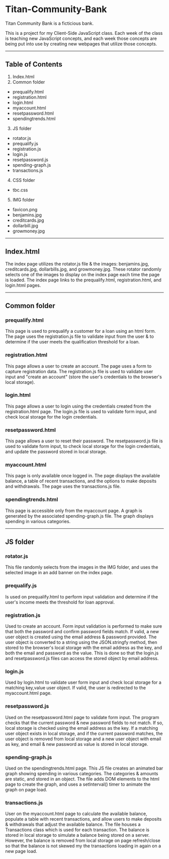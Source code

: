 # Titan-Community-Bank

Titan Community Bank is a ficticious bank.

This is a project for my Client-Side JavaScript class.
Each week of the class is teaching new JavaScript concepts,
and each week those concepts are being put into use by creating new
webpages that utilize those concepts.

---

## Table of Contents

1. Index.html
2. Common folder
  * prequalify.html
  * registration.html
  * login.html
  * myaccount.html
  * resetpassword.html
  * spendingtrends.html
3. JS folder
  * rotator.js
  * prequalify.js
  * registration.js
   * login.js
  * resetpassword.js
  * spending-graph.js
  * transactions.js
4. CSS folder
  * tbc.css
5. IMG folder
  * favicon.png
  * benjamins.jpg
  * creditcards.jpg
  * dollarbill.jpg
  * growmoney.jpg

---

## Index.html
The index page utilizes the rotator.js file & the images: benjamins.jpg, creditcards.jpg, dollarbills.jpg, and growmoney.jpg.
These rotator randomly selects one of the images to display on the index page each time the page is loaded.
The index page links to the prequalify.html, registration.html, and login.html pages.

---

## Common folder
### prequalify.html
This page is used to prequalify a customer for a loan using an html form. The page uses the registration.js file to validate input
from the user & to determine if the user meets the qualification threshold for a loan.

### registration.html
This page allows a user to create an account. The page uses a form to capture registration data. The registration.js file is used
to validate user input and "create an account" (store the user's credentials to the browser's local storage).

### login.html
This page allows a user to login using the credentials created from the registration.html page. The login.js file is used to
validate form input, and check local storage for the login credentials.

### resetpassword.html
This page allows a user to reset their password. The resetpassword.js file is used to validate form input, to check local storage
for the login credentials, and update the password stored in local storage.

### myaccount.html
This page is only available once logged in. The page displays the available balance, a table of recent transactions, and the options
to make deposits and withdrawals. The page uses the transactions.js file.

### spendingtrends.html
This page is accessible only from the myaccount page. A graph is generated by the associated spending-graph.js file.
The graph displays spending in various categories.

---

## JS folder
### rotator.js
This file randomly selects from the images in the IMG folder, and uses the selected image in an add banner on the index page.

### prequalify.js
Is used on prequalify.html to perform input validation and determine if the user's income meets the threshold for loan approval.

### registration.js
Used to create an account. Form input validation is performed to make sure that both the password and confirm password fields
match. If valid, a new user object is created using the email address & password provided. The user object is converted to a string
using the JSON.stringfy method, then stored to the browser's local storage with the email address as the key, and both the email
and password as the value. This is done so that the login.js and resetpassword.js files can access the stored object by email address.

### login.js
Used by login.html to validate user form input and check local storage for a matching key,value user object. If valid, the user is
redirected to the myaccount.html page.

### resetpassword.js
Used on the resetpassword.html page to validate form input. The program checks that the current password & new password fields to not match.
If so, local storage is checked using the email address as the key. If a matching user object exists in local storage, and if the current
password matches, the user object is removed from local storage and a new user object with email as key, and email & new password as value
is stored in local storage.

### spending-graph.js
Used on the spendingtrends.html page. This JS file creates an animated bar graph showing spending in various categories. The categories & amounts
are static, and stored in an object. The file adds DOM elements to the html page to create the graph, and uses a setInterval() timer to animate
the graph on page load.

### transactions.js
User on the myaccount.html page to calculate the available balance, populate a table with recent transactions, and allow users to make
deposits & withdrawals that adjust the available balance. The file houses a Transactions class which is used for each transaction. The balance
is stored in local storage to simulate a balance being stored on a server. However, the balance is removed from local storage on page refresh/close
so that the balance is not skewed my the transactions loading in again on a new page load.
